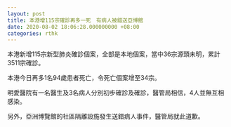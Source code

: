 ```yaml
---
layout: post
title: 本港增115宗確診再多一死　有病人被錯送亞博館
date: 2020-08-02 18:06:28.000000000 +08:00
categories: rthk
---
```


本港新增115宗新型肺炎確診個案，全部是本地個案，當中36宗源頭未明，累計3511宗確診。

本港今日再多1名94歲患者死亡，令死亡個案增至34宗。

明愛醫院有一名醫生及3名病人分別初步確診及確診，醫管局相信，4人並無互相感染。

另外，亞洲博覽館的社區隔離設施發生送錯病人事件，醫管局就此道歉。
